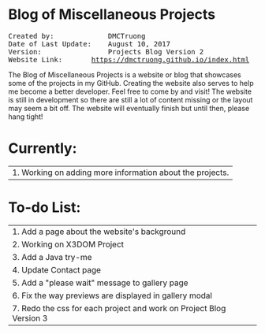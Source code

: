 # Blog of Miscellaneous Projects
<pre>
Created by:             DMCTruong
Date of Last Update:    August 10, 2017
Version:                Projects Blog Version 2
Website Link:		<a href="https://dmctruong.github.io/index.html">https://dmctruong.github.io/index.html</a>
</pre>


The Blog of Miscellaneous Projects is a website or blog that showcases some of the projects in my GitHub. Creating the website also serves to help me become a better developer. Feel free to come by and visit! The website is still in development so there are still a lot of content missing or the layout may seem a bit off. The website will eventually finish but until then, please hang tight!

# Currently:
||
|:------------------------------------------------------|
|1. Working on adding more information about the projects. |

# To-do List:
||
|:----------------------------------------------------|
|1. Add a page about the website's background |
|2. Working on X3DOM Project |
|3. Add a Java try-me |
|4. Update Contact page |
|5. Add a "please wait" message to gallery page |
|6. Fix the way previews are displayed in gallery modal |
|7. Redo the css for each project and work on Project Blog Version 3|
